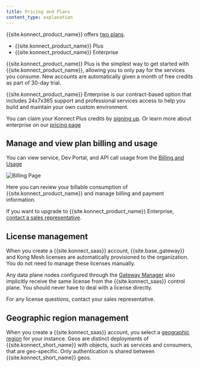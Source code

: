 ```yaml
---
title: Pricing and Plans
content_type: explanation
---
```


{{site.konnect_product_name}} offers [two plans](https://konghq.com/pricing). 

* {{site.konnect_product_name}} Plus 
* {{site.konnect_product_name}} Enterprise

{{site.konnect_product_name}} Plus is the simplest way to get started with {{site.konnect_product_name}}, allowing you to only pay for the services you consume. New accounts are automatically given a month of free credits as part of 30-day trial. 

{{site.konnect_product_name}} Enterprise is our contract-based option that includes 24x7x365 support and professional services access to help you build and maintain your own custom environment. 

You can claim your Konnect Plus credits by [signing up](https://konghq.com/products/kong-konnect/register). Or learn more about enterprise on our [pricing page](https://konghq.com/pricing)

## Manage and view plan billing and usage

You can view service, Dev Portal, and API call usage from the [Billing and Usage](https://cloud.konghq.com/settings/billing-settings)

![Billing Page](/assets/images/products/konnect/billing/billing-and-usage.png)

Here you can review your billable consumption of {{site.konnect_product_name}} and manage billing and payment information.


If you want to upgrade to {{site.konnect_product_name}} Enterprise, [contact a sales representative](https://konghq.com/contact-sales).

## License management

When you create a {{site.konnect_saas}} account, {{site.base_gateway}} and Kong Mesh licenses are
automatically provisioned to the organization. You do not need to manage these
licenses manually.

Any data plane nodes configured through the [Gateway Manager](/konnect/gateway-manager/)
also implicitly receive the same license from the {{site.konnect_saas}}
control plane. You should never have to deal with a license
directly.

For any license questions, contact your sales representative.

## Geographic region management

When you create a {{site.konnect_saas}} account, you select a [geographic region](/konnect/geo) for your instance. Geos are distinct deployments of {{site.konnect_short_name}} with objects, such as services and consumers, that are geo-specific. Only authentication is shared between {{site.konnect_short_name}} geos.
